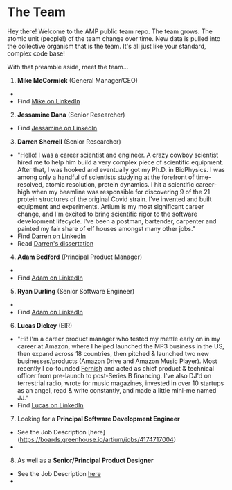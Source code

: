 # The Team
Hey there! Welcome to the AMP public team repo. The team grows. The atomic unit (people!) of the team change over time. New data is pulled into the collective organism that is the team. It's all just like your standard, complex code base!

With that preamble aside, meet the team...

1. **Mike McCormick** (General Manager/CEO)
 - 
 - Find [Mike on LinkedIn](https://www.linkedin.com/in/get-to-know-mike/) 
2. **Jessamine Dana** (Senior Researcher)

 - Find [Jessamine on LinkedIn](https://www.linkedin.com/in/jessamine-dana-92927513/)
3. **Darren Sherrell** (Senior Researcher)
 - "Hello! I was a career scientist and engineer. A crazy cowboy scientist hired me to help him build a very complex piece of scientific equipment. After that, I was hooked and eventually got my Ph.D. in BioPhysics. I was among only a handful of scientists studying at the forefront of time-resolved, atomic resolution, protein dynamics. I hit a scientific career-high when my beamline was responsible for discovering 9 of the 21 protein structures of the original Covid strain. I've invented and built equipment and experiments. Artium is my most significant career change, and I'm excited to bring scientific rigor to the software development lifecycle. I've been a postman, bartender, carpenter and painted my fair share of elf houses amongst many other jobs."
 - Find [Darren on LinkedIn](https://www.linkedin.com/in/diffractionspectroscopy/)
 - Read [Darren's dissertation](https://harvest.usask.ca/handle/10388/ETD-2014-03-1460)
4. **Adam Bedford** (Principal Product Manager)
 - 
 - Find [Adam on LinkedIn](https://www.linkedin.com/in/bedfordadam/)
5. **Ryan Durling** (Senior Software Engineer)
  -
  -  Find [Adam on LinkedIn](https://www.linkedin.com/in/ryanpdurling/)
6. **Lucas Dickey** (EIR)
 - "Hi! I'm a career product manager who tested my mettle early on in my career at Amazon, where I helped launched the MP3 business in the US, then expand across 18 countries, then pitched & launched two new businesses/products (Amazon Drive and Amazon Music Player). Most recently I co-founded [Fernish](www.fernish.com) and acted as chief product & technical officer from pre-launch to post-Series B financing. I've also DJ'd on terrestrial radio, wrote for music magazines, invested in over 10 startups as an angel, read & write constantly, and made a little mini-me named JJ."
 - Find [Lucas on LinkedIn](https://www.linkedin.com/in/lucasdickey) 
7. Looking for a **Principal Software Development Engineer** 
 - See the Job Description [here] (https://boards.greenhouse.io/artium/jobs/4174717004)
 -  
8. As well as a **Senior/Principal Product Designer**
 - See the Job Description [here](https://boards.greenhouse.io/artium/jobs/4174745004)
 - 
